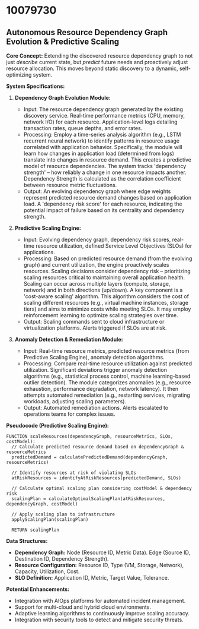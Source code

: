 # 10079730

## Autonomous Resource Dependency Graph Evolution & Predictive Scaling

**Core Concept:** Extending the discovered resource dependency graph to not just *describe* current state, but *predict* future needs and proactively adjust resource allocation. This moves beyond static discovery to a dynamic, self-optimizing system.

**System Specifications:**

1.  **Dependency Graph Evolution Module:**
    *   Input: The resource dependency graph generated by the existing discovery service.  Real-time performance metrics (CPU, memory, network I/O) for each resource. Application-level logs detailing transaction rates, queue depths, and error rates.
    *   Processing:  Employ a time-series analysis algorithm (e.g., LSTM recurrent neural network) to identify patterns in resource usage correlated with application behavior.  Specifically, the module will learn how changes in application load (determined from logs) translate into changes in resource demand.  This creates a predictive model of resource dependencies.  The system tracks 'dependency strength' – how reliably a change in one resource impacts another. Dependency Strength is calculated as the correlation coefficient between resource metric fluctuations.
    *   Output:  An evolving dependency graph where edge weights represent predicted resource demand changes based on application load. A 'dependency risk score' for each resource, indicating the potential impact of failure based on its centrality and dependency strength.

2.  **Predictive Scaling Engine:**
    *   Input: Evolving dependency graph, dependency risk scores, real-time resource utilization, defined Service Level Objectives (SLOs) for applications.
    *   Processing:  Based on predicted resource demand (from the evolving graph) and current utilization, the engine proactively scales resources.  Scaling decisions consider dependency risk – prioritizing scaling resources critical to maintaining overall application health.  Scaling can occur across multiple layers (compute, storage, network) and in both directions (up/down).  A key component is a 'cost-aware scaling' algorithm. This algorithm considers the cost of scaling different resources (e.g., virtual machine instances, storage tiers) and aims to minimize costs while meeting SLOs. It may employ reinforcement learning to optimize scaling strategies over time.
    *   Output: Scaling commands sent to cloud infrastructure or virtualization platforms. Alerts triggered if SLOs are at risk.

3.  **Anomaly Detection & Remediation Module:**
    *   Input:  Real-time resource metrics, predicted resource metrics (from Predictive Scaling Engine), anomaly detection algorithms.
    *   Processing:  Compare real-time resource utilization against predicted utilization. Significant deviations trigger anomaly detection algorithms (e.g., statistical process control, machine learning-based outlier detection). The module categorizes anomalies (e.g., resource exhaustion, performance degradation, network latency). It then attempts automated remediation (e.g., restarting services, migrating workloads, adjusting scaling parameters).
    *   Output:  Automated remediation actions.  Alerts escalated to operations teams for complex issues.

**Pseudocode (Predictive Scaling Engine):**

```
FUNCTION scaleResources(dependencyGraph, resourceMetrics, SLOs, costModel):
  // Calculate predicted resource demand based on dependencyGraph & resourceMetrics
  predictedDemand = calculatePredictedDemand(dependencyGraph, resourceMetrics)

  // Identify resources at risk of violating SLOs
  atRiskResources = identifyAtRiskResources(predictedDemand, SLOs)

  // Calculate optimal scaling plan considering costModel & dependency risk
  scalingPlan = calculateOptimalScalingPlan(atRiskResources, dependencyGraph, costModel)

  // Apply scaling plan to infrastructure
  applyScalingPlan(scalingPlan)

  RETURN scalingPlan
```

**Data Structures:**

*   **Dependency Graph:** Node (Resource ID, Metric Data). Edge (Source ID, Destination ID, Dependency Strength).
*   **Resource Configuration:** Resource ID, Type (VM, Storage, Network), Capacity, Utilization, Cost.
*   **SLO Definition:** Application ID, Metric, Target Value, Tolerance.

**Potential Enhancements:**

*   Integration with AIOps platforms for automated incident management.
*   Support for multi-cloud and hybrid cloud environments.
*   Adaptive learning algorithms to continuously improve scaling accuracy.
*   Integration with security tools to detect and mitigate security threats.